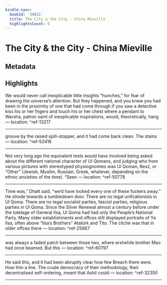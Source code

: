 ```yaml
---
kindle-sync:
  bookId: '39821'
  title: The City & the City - China Mieville
  highlightsCount: 6
---
```

# The City & the City - China Mieville
## Metadata


## Highlights
We would never call inexplicable little insights “hunches,” for fear of drawing the universe’s attention. But they happened, and you knew you had been in the proximity of one that had come through if you saw a detective kiss his or her fngers and touch his or her chest where a pendant to Warsha, patron saint of inexplicable inspirations, would, theoretically, hang — location: []() ^ref-13217

---
groove by the raised spill-stopper, and it had come back clean. The stains — location: []() ^ref-52416

---
Not very long ago the equivalent tests would have involved being asked about the different national character of Ul Qomans, and judging who from various pictures with stereotyped physiognomies was Ul Qoman, Besź, or “Other” (Jewish, Muslim, Russian, Greek, whatever, depending on the ethnic anxieties of the time). “Seen — location: []() ^ref-50778

---
Time was,” Dhatt said, “we’d have locked every one of these fuckers away.” He strode towards a tumbledown door. There are no legal unifcationists in Ul Qoma. There are no legal socialist parties, fascist parties, religious parties in Ul Qoma. Since the Silver Renewal almost a century before under the tutelage of General Ilsa, Ul Qoma had had only the People’s National Party. Many older establishments and offces still displayed portraits of Ya Ilsa, often above “Ilsa’s Brothers” Atatürk and Tito. The cliché was that in older offces there — location: []() ^ref-25667

---
was always a faded patch between those two, where erstwhile brother Mao had once beamed. But this — location: []() ^ref-60797

---
He said this, and it had been abruptly clear how few Breach there were. How thin a line. The crude democracy of their methodology, their decentralised self-ordering, meant that Ashil could — location: []() ^ref-32350

---
